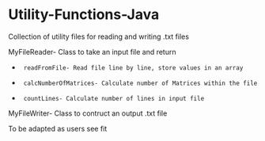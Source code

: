 # Utility-Functions-Java
Collection of utility files for reading and writing .txt files

MyFileReader- Class to take an input file and return
 *      readFromFile- Read file line by line, store values in an array
 *      calcNumberOfMatrices- Calculate number of Matrices within the file
 *      countLines- Calculate number of lines in input file
 
MyFileWriter- Class to contruct an output .txt file


To be adapted as users see fit
